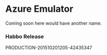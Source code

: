 # Azure Emulator

Coming soon here would have another name.

### Habbo Release
PRODUCTION-201510201205-42435347
